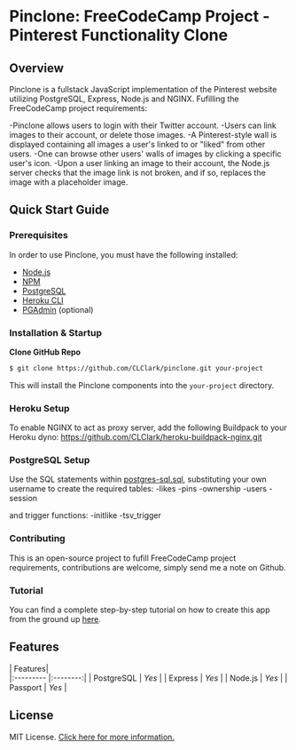 # Pinclone: FreeCodeCamp Project - Pinterest Functionality Clone

## Overview

Pinclone is a fullstack JavaScript implementation of the Pinterest website utilizing PostgreSQL, Express, Node.js and NGINX. Fufilling the FreeCodeCamp project requirements:

-Pinclone allows users to login with their Twitter account.
-Users can link images to their account, or delete those images.
-A Pinterest-style wall is displayed containing all images a user's linked to or "liked" from other users.
-One can browse other users' walls of images by clicking a specific user's icon.
-Upon a user linking an image to their account, the Node.js server checks that the image link is not broken, and if so, replaces the image with a placeholder image.

## Quick Start Guide

### Prerequisites

In order to use Pinclone, you must have the following installed:

- [Node.js](https://nodejs.org/)
- [NPM](https://nodejs.org/)
- [PostgreSQL](https://www.postgresql.org/)
- [Heroku CLI](https://devcenter.heroku.com/articles/heroku-cli)
- [PGAdmin](https://www.pgadmin.org/) (optional)

### Installation & Startup

**Clone GitHub Repo**

```bash
$ git clone https://github.com/CLClark/pinclone.git your-project
```

This will install the Pinclone components into the `your-project` directory.

### Heroku Setup

To enable NGINX to act as proxy server,
add the following Buildpack to your Heroku dyno: https://github.com/CLClark/heroku-buildpack-nginx.git

### PostgreSQL Setup

Use the SQL statements within [postgres-sql.sql](postgres-sql.sql), substituting your own username to create the required tables:
-likes
-pins
-ownership
-users
-session

and trigger functions:
-initlike
-tsv_trigger

### Contributing

This is an open-source project to fufill FreeCodeCamp project requirements, contributions are welcome, simply send me a note on Github.

### Tutorial

You can find a complete step-by-step tutorial on how to create this app from the ground up [here](...).

## Features

| Features|           
|:---------          |:--------:|
| PostgreSQL            | _Yes_     |
| Express            | _Yes_     |
| Node.js            | _Yes_     |
| Passport             | _Yes_     |


## License

MIT License. [Click here for more information.](LICENSE.md)
